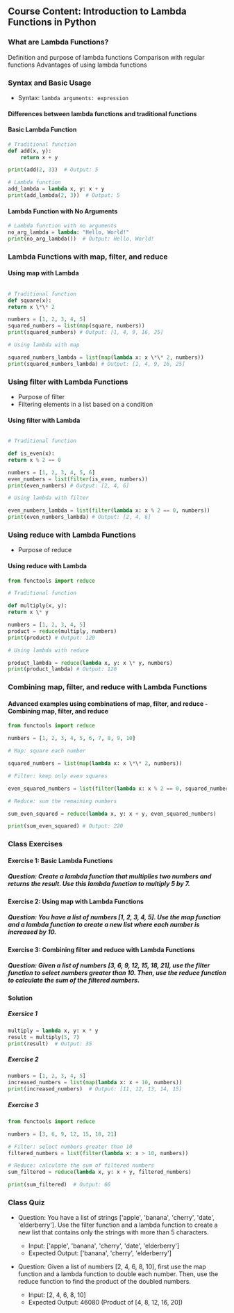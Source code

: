 ## Course Content: Introduction to Lambda Functions in Python

### What are Lambda Functions?

Definition and purpose of lambda functions
Comparison with regular functions
Advantages of using lambda functions

### Syntax and Basic Usage

- Syntax:
  `lambda arguments: expression`

#### Differences between lambda functions and traditional functions

#### Basic Lambda Function

```python
# Traditional function
def add(x, y):
    return x + y

print(add(2, 3))  # Output: 5

# Lambda function
add_lambda = lambda x, y: x + y
print(add_lambda(2, 3))  # Output: 5
```

#### Lambda Function with No Arguments

```python
# Lambda function with no arguments
no_arg_lambda = lambda: "Hello, World!"
print(no_arg_lambda())  # Output: Hello, World!
```

### Lambda Functions with map, filter, and reduce

#### Using map with Lambda

```python

# Traditional function
def square(x):
return x \*\* 2

numbers = [1, 2, 3, 4, 5]
squared_numbers = list(map(square, numbers))
print(squared_numbers) # Output: [1, 4, 9, 16, 25]

# Using lambda with map

squared_numbers_lambda = list(map(lambda x: x \*\* 2, numbers))
print(squared_numbers_lambda) # Output: [1, 4, 9, 16, 25]
```

### Using filter with Lambda Functions

- Purpose of filter
- Filtering elements in a list based on a condition

#### Using filter with Lambda

```python

# Traditional function

def is_even(x):
return x % 2 == 0

numbers = [1, 2, 3, 4, 5, 6]
even_numbers = list(filter(is_even, numbers))
print(even_numbers) # Output: [2, 4, 6]

# Using lambda with filter

even_numbers_lambda = list(filter(lambda x: x % 2 == 0, numbers))
print(even_numbers_lambda) # Output: [2, 4, 6]

```

### Using reduce with Lambda Functions

- Purpose of reduce

#### Using reduce with Lambda

```python
from functools import reduce

# Traditional function

def multiply(x, y):
return x \* y

numbers = [1, 2, 3, 4, 5]
product = reduce(multiply, numbers)
print(product) # Output: 120

# Using lambda with reduce

product_lambda = reduce(lambda x, y: x \* y, numbers)
print(product_lambda) # Output: 120
```

### Combining map, filter, and reduce with Lambda Functions

#### Advanced examples using combinations of map, filter, and reduce - Combining map, filter, and reduce

```python
from functools import reduce

numbers = [1, 2, 3, 4, 5, 6, 7, 8, 9, 10]

# Map: square each number

squared_numbers = list(map(lambda x: x \*\* 2, numbers))

# Filter: keep only even squares

even_squared_numbers = list(filter(lambda x: x % 2 == 0, squared_numbers))

# Reduce: sum the remaining numbers

sum_even_squared = reduce(lambda x, y: x + y, even_squared_numbers)

print(sum_even_squared) # Output: 220

```

### Class Exercises

#### Exercise 1: Basic Lambda Functions

##### Question: Create a lambda function that multiplies two numbers and returns the result. Use this lambda function to multiply 5 by 7.

#### Exercise 2: Using map with Lambda Functions

##### Question: You have a list of numbers [1, 2, 3, 4, 5]. Use the map function and a lambda function to create a new list where each number is increased by 10.

#### Exercise 3: Combining filter and reduce with Lambda Functions

##### Question: Given a list of numbers [3, 6, 9, 12, 15, 18, 21], use the filter function to select numbers greater than 10. Then, use the reduce function to calculate the sum of the filtered numbers.

#### Solution

##### Exersice 1

```python
multiply = lambda x, y: x * y
result = multiply(5, 7)
print(result)  # Output: 35
```

##### Exercise 2

```python
numbers = [1, 2, 3, 4, 5]
increased_numbers = list(map(lambda x: x + 10, numbers))
print(increased_numbers)  # Output: [11, 12, 13, 14, 15]
```

##### Exercise 3

```python
from functools import reduce

numbers = [3, 6, 9, 12, 15, 18, 21]

# Filter: select numbers greater than 10
filtered_numbers = list(filter(lambda x: x > 10, numbers))

# Reduce: calculate the sum of filtered numbers
sum_filtered = reduce(lambda x, y: x + y, filtered_numbers)

print(sum_filtered)  # Output: 66
```

### Class Quiz

- Question: You have a list of strings ['apple', 'banana', 'cherry', 'date', 'elderberry']. Use the filter function and a lambda function to create a new list that contains only the strings with more than 5 characters.

  - Input: ['apple', 'banana', 'cherry', 'date', 'elderberry']
  - Expected Output: ['banana', 'cherry', 'elderberry']

- Question: Given a list of numbers [2, 4, 6, 8, 10], first use the map function and a lambda function to double each number. Then, use the reduce function to find the product of the doubled numbers.

  - Input: [2, 4, 6, 8, 10]
  - Expected Output: 46080 (Product of [4, 8, 12, 16, 20])
